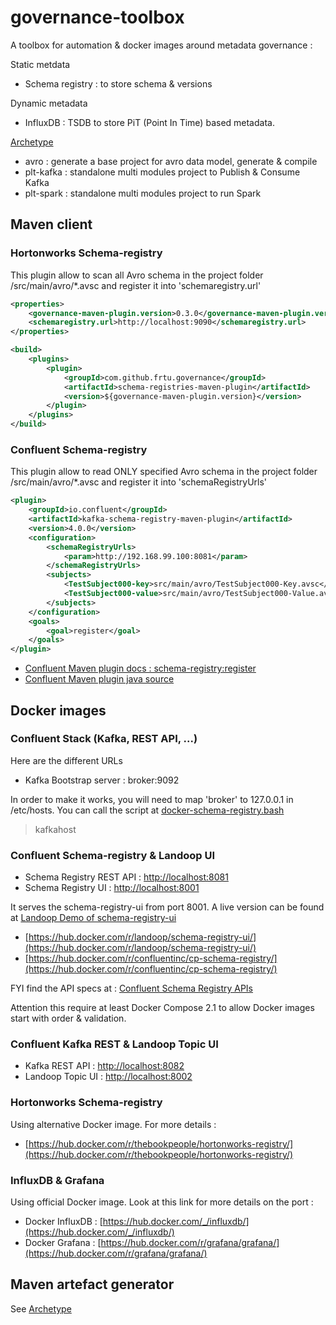 # governance-toolbox
A toolbox for automation & docker images around metadata governance :

Static metdata

* Schema registry : to store schema & versions

Dynamic metadata

* InfluxDB : TSDB to store PiT (Point In Time) based metadata.

[Archetype](https://github.com/frtu/governance-toolbox/tree/master/archetype)

* avro : generate a base project for avro data model, generate & compile
* plt-kafka : standalone multi modules project to Publish & Consume Kafka
* plt-spark : standalone multi modules project to run Spark

## Maven client
### Hortonworks Schema-registry

This plugin allow to scan all Avro schema in the project folder /src/main/avro/*.avsc and register it into 'schemaregistry.url'

```XML
<properties>
	<governance-maven-plugin.version>0.3.0</governance-maven-plugin.version>
	<schemaregistry.url>http://localhost:9090</schemaregistry.url>
</properties>

<build>
	<plugins>
		<plugin>
			<groupId>com.github.frtu.governance</groupId>
			<artifactId>schema-registries-maven-plugin</artifactId>
			<version>${governance-maven-plugin.version}</version>
		</plugin>
	</plugins>
</build>
```

### Confluent Schema-registry

This plugin allow to read ONLY specified  Avro schema in the project folder /src/main/avro/*.avsc and register it into 'schemaRegistryUrls'

```XML
<plugin>
    <groupId>io.confluent</groupId>
    <artifactId>kafka-schema-registry-maven-plugin</artifactId>
    <version>4.0.0</version>
    <configuration>
        <schemaRegistryUrls>
            <param>http://192.168.99.100:8081</param>
        </schemaRegistryUrls>
        <subjects>
            <TestSubject000-key>src/main/avro/TestSubject000-Key.avsc</TestSubject000-key>
            <TestSubject000-value>src/main/avro/TestSubject000-Value.avsc</TestSubject000-value>
        </subjects>
    </configuration>
    <goals>
        <goal>register</goal>
    </goals>
</plugin>
```


* [Confluent Maven plugin docs : schema-registry:register](
https://docs.confluent.io/current/schema-registry/docs/maven-plugin.html#schema-registry-register)
* [Confluent Maven plugin java source](
https://github.com/confluentinc/schema-registry/tree/master/maven-plugin/src/main/java/io/confluent/kafka/schemaregistry/maven)

## Docker images
### Confluent Stack (Kafka, REST API, ...)

Here are the different URLs

- Kafka Bootstrap server : broker:9092

In order to make it works, you will need to map 'broker' to 127.0.0.1 in /etc/hosts. You can call the script at [docker-schema-registry.bash](https://github.com/frtu/governance-toolbox/blob/master/schema-registries/docker-schema-registry.bash#L30-L34)

> kafkahost

### Confluent Schema-registry & Landoop UI

- Schema Registry REST API : [http://localhost:8081](http://localhost:8081)
- Schema Registry UI : [http://localhost:8001](http://localhost:8001)

It serves the schema-registry-ui from port 8001.
A live version can be found at [Landoop Demo of schema-registry-ui](https://schema-registry-ui.landoop.com)

* [https://hub.docker.com/r/landoop/schema-registry-ui/](https://hub.docker.com/r/landoop/schema-registry-ui/)
* [https://hub.docker.com/r/confluentinc/cp-schema-registry/](https://hub.docker.com/r/confluentinc/cp-schema-registry/)

FYI find the API specs at : [Confluent Schema Registry APIs](
https://docs.confluent.io/current/schema-registry/docs/api.html)

Attention this require at least Docker Compose 2.1 to allow Docker images start with order & validation.

### Confluent Kafka REST & Landoop Topic UI

- Kafka REST API : [http://localhost:8082](http://localhost:8082)
- Landoop Topic UI : [http://localhost:8002](http://localhost:8002)

### Hortonworks Schema-registry

Using alternative Docker image. For more details : 

* [https://hub.docker.com/r/thebookpeople/hortonworks-registry/](https://hub.docker.com/r/thebookpeople/hortonworks-registry/)

### InfluxDB & Grafana

Using official Docker image. Look at this link for more details on the port : 

* Docker InfluxDB : [https://hub.docker.com/_/influxdb/](https://hub.docker.com/_/influxdb/)
* Docker Grafana : [https://hub.docker.com/r/grafana/grafana/](https://hub.docker.com/r/grafana/grafana/)

## Maven artefact generator

See [Archetype](https://github.com/frtu/governance-toolbox/tree/master/archetype)
